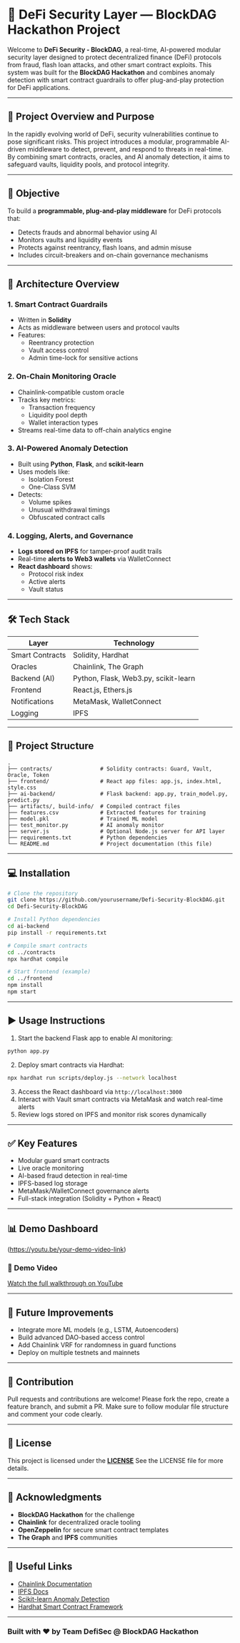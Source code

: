 # 🔐 DeFi Security Layer — BlockDAG Hackathon Project

Welcome to **DeFi Security - BlockDAG**, a real-time, AI-powered modular security layer designed to protect decentralized finance (DeFi) protocols from fraud, flash loan attacks, and other smart contract exploits. This system was built for the **BlockDAG Hackathon** and combines anomaly detection with smart contract guardrails to offer plug-and-play protection for DeFi applications.

---

## 📌 Project Overview and Purpose

In the rapidly evolving world of DeFi, security vulnerabilities continue to pose significant risks. This project introduces a modular, programmable AI-driven middleware to detect, prevent, and respond to threats in real-time. By combining smart contracts, oracles, and AI anomaly detection, it aims to safeguard vaults, liquidity pools, and protocol integrity.

---

## 🚀 Objective

To build a **programmable, plug-and-play middleware** for DeFi protocols that:

- Detects frauds and abnormal behavior using AI
- Monitors vaults and liquidity events
- Protects against reentrancy, flash loans, and admin misuse
- Includes circuit-breakers and on-chain governance mechanisms

---

## 🧱 Architecture Overview

### 1. Smart Contract Guardrails

- Written in **Solidity**
- Acts as middleware between users and protocol vaults
- Features:
  - Reentrancy protection
  - Vault access control
  - Admin time-lock for sensitive actions

### 2. On-Chain Monitoring Oracle

- Chainlink-compatible custom oracle
- Tracks key metrics:
  - Transaction frequency
  - Liquidity pool depth
  - Wallet interaction types
- Streams real-time data to off-chain analytics engine

### 3. AI-Powered Anomaly Detection

- Built using **Python**, **Flask**, and **scikit-learn**
- Uses models like:
  - Isolation Forest
  - One-Class SVM
- Detects:
  - Volume spikes
  - Unusual withdrawal timings
  - Obfuscated contract calls

### 4. Logging, Alerts, and Governance

- **Logs stored on IPFS** for tamper-proof audit trails
- Real-time **alerts to Web3 wallets** via WalletConnect
- **React dashboard** shows:
  - Protocol risk index
  - Active alerts
  - Vault status

---

## 🛠 Tech Stack

| Layer           | Technology                           |
| --------------- | ------------------------------------ |
| Smart Contracts | Solidity, Hardhat                    |
| Oracles         | Chainlink, The Graph                 |
| Backend (AI)    | Python, Flask, Web3.py, scikit-learn |
| Frontend        | React.js, Ethers.js                  |
| Notifications   | MetaMask, WalletConnect              |
| Logging         | IPFS                                 |

---

## 📁 Project Structure

```
.
├── contracts/               # Solidity contracts: Guard, Vault, Oracle, Token
├── frontend/                # React app files: app.js, index.html, style.css
├── ai-backend/              # Flask backend: app.py, train_model.py, predict.py
├── artifacts/, build-info/  # Compiled contract files
├── features.csv             # Extracted features for training
├── model.pkl                # Trained ML model
├── test_monitor.py          # AI anomaly monitor
├── server.js                # Optional Node.js server for API layer
├── requirements.txt         # Python dependencies
└── README.md                # Project documentation (this file)
```

---

## 💻 Installation

```bash
# Clone the repository
git clone https://github.com/yourusername/Defi-Security-BlockDAG.git
cd Defi-Security-BlockDAG

# Install Python dependencies
cd ai-backend
pip install -r requirements.txt

# Compile smart contracts
cd ../contracts
npx hardhat compile

# Start frontend (example)
cd ../frontend
npm install
npm start
```

---

## ▶️ Usage Instructions

1. Start the backend Flask app to enable AI monitoring:

```bash
python app.py
```

2. Deploy smart contracts via Hardhat:

```bash
npx hardhat run scripts/deploy.js --network localhost
```

3. Access the React dashboard via `http://localhost:3000`
4. Interact with Vault smart contracts via MetaMask and watch real-time alerts
5. Review logs stored on IPFS and monitor risk scores dynamically

---

## ✅ Key Features

- Modular guard smart contracts
- Live oracle monitoring
- AI-based fraud detection in real-time
- IPFS-based log storage
- MetaMask/WalletConnect governance alerts
- Full-stack integration (Solidity + Python + React)

---

## 📊 Demo Dashboard

(https://youtu.be/your-demo-video-link)





### 🎥 Demo Video

[Watch the full walkthrough on YouTube](https://youtu.be/your-demo-video-link)

---

## 📌 Future Improvements

- Integrate more ML models (e.g., LSTM, Autoencoders)
- Build advanced DAO-based access control
- Add Chainlink VRF for randomness in guard functions
- Deploy on multiple testnets and mainnets

---

## 🤝 Contribution

Pull requests and contributions are welcome! Please fork the repo, create a feature branch, and submit a PR. Make sure to follow modular file structure and comment your code clearly.

---

## 📜 License

This project is licensed under the [**LICENSE**]( https://github.com/Eagle-AS0/Defi-Security-BlockDAG/blob/main/LICENSE) See the LICENSE file for more details.

---

## 🙌 Acknowledgments

- **BlockDAG Hackathon** for the challenge
- **Chainlink** for decentralized oracle tooling
- **OpenZeppelin** for secure smart contract templates
- **The Graph** and **IPFS** communities

---

## 🔗 Useful Links

- [Chainlink Documentation](https://docs.chain.link/)
- [IPFS Docs](https://docs.ipfs.tech/)
- [Scikit-learn Anomaly Detection](https://scikit-learn.org/stable/modules/outlier_detection.html)
- [Hardhat Smart Contract Framework](https://hardhat.org/)

---

### Built with ❤️ by Team DefiSec @ BlockDAG Hackathon

